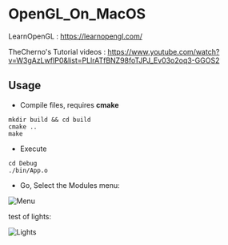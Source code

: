 # OpenGL_On_MacOS

LearnOpenGL : https://learnopengl.com/

TheCherno's Tutorial videos : https://www.youtube.com/watch?v=W3gAzLwfIP0&list=PLlrATfBNZ98foTJPJ_Ev03o2oq3-GGOS2

## Usage

- Compile files, requires **cmake**

```Shell
mkdir build && cd build
cmake ..
make 
```

- Execute

```Shell
cd Debug
./bin/App.o
```

- Go, Select the Modules
menu:

![Menu](https://github.com/lamyang1994/OpenGL_On_MacOS/blob/master/Menu.jpg)

test of lights:

![Lights](https://github.com/lamyang1994/OpenGL_On_MacOS/blob/master/TestLights.jpg)
